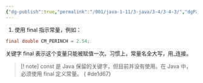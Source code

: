 ```yaml
---
{"dg-publish":true,"permalink":"/001/java-1-11/3-java/3-4/3-4-3/","dgPassFrontmatter":true,"created":"2024-04-12T14:43:46.551+08:00","updated":"2024-06-01T10:42:53.208+08:00"}
---
```


1. 使用 final 指示常量，例如：

```java
final double CM_PERINCH = 2.54;
```

关键字 final 表示这个变量只能被赋值一次。习惯上，常量名全大写，用_连接。

>[! note] const 是 Java 保留的关键字，但目前并没有使用。在 Java 中，必须使用 final 定义常量。
{ #de1d67}

